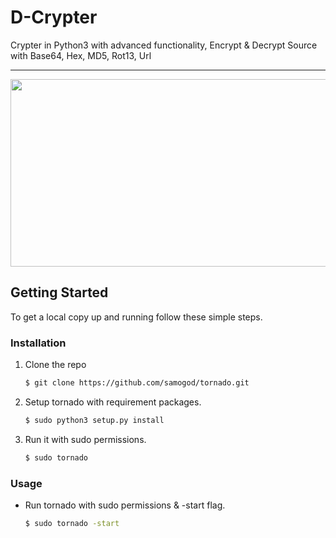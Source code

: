 # D-Crypter
Crypter in Python3 with advanced functionality, Encrypt &amp; Decrypt Source with Base64, Hex, MD5, Rot13, Url

---

<div align="center">
  <img src="https://github.com/user-attachments/assets/fac337a9-9847-4236-8a05-919752679262" height=300px width=2000px>
</div>

## Getting Started

To get a local copy up and running follow these simple steps.  

### Installation
1. Clone the repo
   ```bash
   $ git clone https://github.com/samogod/tornado.git
   ```
2. Setup tornado with requirement packages.
   ```bash
   $ sudo python3 setup.py install
   ```
3. Run it with sudo permissions.
   ```bash
   $ sudo tornado
   ```

### Usage
* Run tornado with sudo permissions & -start flag.
   ```bash
   $ sudo tornado -start
   ```
